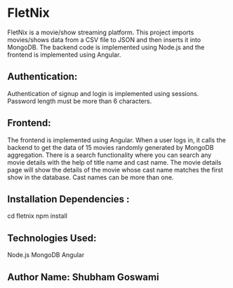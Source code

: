 # FletNix

FletNix is a movie/show streaming platform. This project imports movies/shows data from a CSV file to JSON and then inserts it into MongoDB. The backend code is implemented using Node.js and the frontend is implemented using Angular.

## Authentication:
Authentication of signup and login is implemented using sessions. Password length must be more than 6 characters.

## Frontend:
The frontend is implemented using Angular. When a user logs in, it calls the backend to get the data of 15 movies randomly generated by MongoDB aggregation. There is a search functionality where you can search any movie details with the help of title name and cast name. The movie details page will show the details of the movie whose cast name matches the first show in the database. Cast names can be more than one.


## Installation Dependencies :
cd fletnix
npm install


## Technologies Used:
Node.js
MongoDB
Angular


## Author Name: Shubham Goswami
